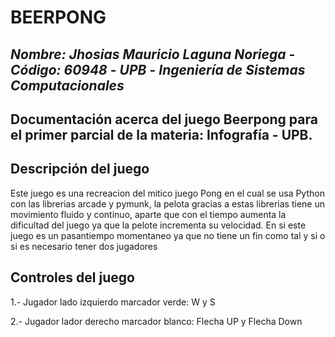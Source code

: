 # BEERPONG

*Nombre: Jhosias Mauricio Laguna Noriega* -
*Código: 60948* -
*UPB* -
*Ingeniería de Sistemas Computacionales*
-------------------------------------------------
Documentación acerca del juego Beerpong para el primer parcial de la materia: Infografía - UPB.
--------------------------------------------------

## Descripción del juego
Este juego es una recreacion del mitico juego Pong en el cual se usa Python con las librerias arcade y pymunk, la pelota gracias a estas librerias tiene un movimiento fluido y continuo, aparte que con el tiempo aumenta la dificultad del juego ya que la pelote incrementa su velocidad.
En si este juego es un pasantiempo momentaneo ya que no tiene un fin como tal y si o si es necesario tener dos jugadores

## Controles del juego
1.- Jugador lado izquierdo marcador verde: W y S


2.- Jugador lador derecho marcador blanco: Flecha UP y Flecha Down

